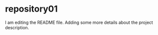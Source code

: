 # repository01
I am editing the README file. Adding some more details about the project description.
